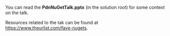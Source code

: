 You can read the **PdnNuGetTalk.pptx** (in the solution root) for some context on the talk.

Resources related to the tak can be found at <a href="https://www.theurlist.com/fave-nugets" target="_blank">https://www.theurlist.com/fave-nugets</a>.